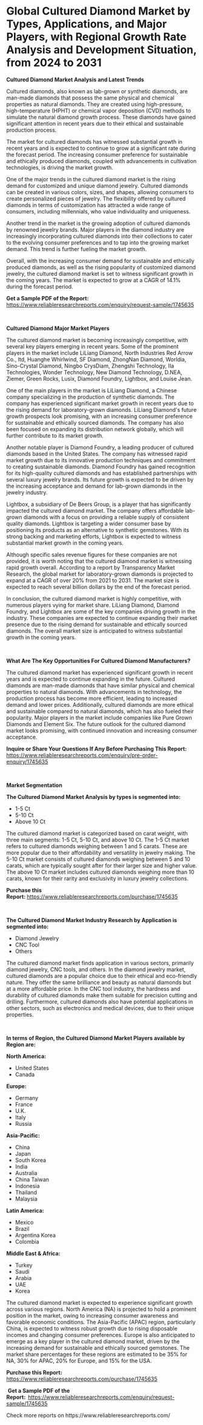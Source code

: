 <p><h1>Global Cultured Diamond Market by Types, Applications, and Major Players, with Regional Growth Rate Analysis and Development Situation, from 2024 to 2031</h1></p><p><strong>Cultured Diamond Market Analysis and Latest Trends</strong></p>
<p><p>Cultured diamonds, also known as lab-grown or synthetic diamonds, are man-made diamonds that possess the same physical and chemical properties as natural diamonds. They are created using high-pressure, high-temperature (HPHT) or chemical vapor deposition (CVD) methods to simulate the natural diamond growth process. These diamonds have gained significant attention in recent years due to their ethical and sustainable production process.</p><p>The market for cultured diamonds has witnessed substantial growth in recent years and is expected to continue to grow at a significant rate during the forecast period. The increasing consumer preference for sustainable and ethically produced diamonds, coupled with advancements in cultivation technologies, is driving the market growth.</p><p>One of the major trends in the cultured diamond market is the rising demand for customized and unique diamond jewelry. Cultured diamonds can be created in various colors, sizes, and shapes, allowing consumers to create personalized pieces of jewelry. The flexibility offered by cultured diamonds in terms of customization has attracted a wide range of consumers, including millennials, who value individuality and uniqueness.</p><p>Another trend in the market is the growing adoption of cultured diamonds by renowned jewelry brands. Major players in the diamond industry are increasingly incorporating cultured diamonds into their collections to cater to the evolving consumer preferences and to tap into the growing market demand. This trend is further fueling the market growth.</p><p>Overall, with the increasing consumer demand for sustainable and ethically produced diamonds, as well as the rising popularity of customized diamond jewelry, the cultured diamond market is set to witness significant growth in the coming years. The market is expected to grow at a CAGR of 14.1% during the forecast period.</p></p>
<p><strong>Get a Sample PDF of the Report:&nbsp;</strong> <a href="https://www.reliableresearchreports.com/enquiry/request-sample/1745635">https://www.reliableresearchreports.com/enquiry/request-sample/1745635</a></p>
<p>&nbsp;</p>
<p><strong>Cultured Diamond Major Market Players</strong></p>
<p><p>The cultured diamond market is becoming increasingly competitive, with several key players emerging in recent years. Some of the prominent players in the market include LiLiang Diamond, North Industries Red Arrow Co., ltd, Huanghe Whirlwind, SF Diamond, ZhongNan Diamond, Worldia, Sino-Crystal Diamond, Ningbo CrysDiam, Zhengshi Technology, IIa Technologies, Wonder Technology, New Diamond Technology, D.NEA, Ziemer, Green Rocks, Lusix, Diamond Foundry, Lightbox, and Louise Jean.</p><p>One of the main players in the market is LiLiang Diamond, a Chinese company specializing in the production of synthetic diamonds. The company has experienced significant market growth in recent years due to the rising demand for laboratory-grown diamonds. LiLiang Diamond's future growth prospects look promising, with an increasing consumer preference for sustainable and ethically sourced diamonds. The company has also been focused on expanding its distribution network globally, which will further contribute to its market growth.</p><p>Another notable player is Diamond Foundry, a leading producer of cultured diamonds based in the United States. The company has witnessed rapid market growth due to its innovative production techniques and commitment to creating sustainable diamonds. Diamond Foundry has gained recognition for its high-quality cultured diamonds and has established partnerships with several luxury jewelry brands. Its future growth is expected to be driven by the increasing acceptance and demand for lab-grown diamonds in the jewelry industry.</p><p>Lightbox, a subsidiary of De Beers Group, is a player that has significantly impacted the cultured diamond market. The company offers affordable lab-grown diamonds with a focus on providing a reliable supply of consistent quality diamonds. Lightbox is targeting a wider consumer base by positioning its products as an alternative to synthetic gemstones. With its strong backing and marketing efforts, Lightbox is expected to witness substantial market growth in the coming years.</p><p>Although specific sales revenue figures for these companies are not provided, it is worth noting that the cultured diamond market is witnessing rapid growth overall. According to a report by Transparency Market Research, the global market for laboratory-grown diamonds is projected to expand at a CAGR of over 20% from 2021 to 2031. The market size is expected to reach several billion dollars by the end of the forecast period.</p><p>In conclusion, the cultured diamond market is highly competitive, with numerous players vying for market share. LiLiang Diamond, Diamond Foundry, and Lightbox are some of the key companies driving growth in the industry. These companies are expected to continue expanding their market presence due to the rising demand for sustainable and ethically sourced diamonds. The overall market size is anticipated to witness substantial growth in the coming years.</p></p>
<p>&nbsp;</p>
<p><strong>What Are The Key Opportunities For Cultured Diamond Manufacturers?</strong></p>
<p><p>The cultured diamond market has experienced significant growth in recent years and is expected to continue expanding in the future. Cultured diamonds are man-made diamonds that have similar physical and chemical properties to natural diamonds. With advancements in technology, the production process has become more efficient, leading to increased demand and lower prices. Additionally, cultured diamonds are more ethical and sustainable compared to natural diamonds, which has also fueled their popularity. Major players in the market include companies like Pure Grown Diamonds and Element Six. The future outlook for the cultured diamond market looks promising, with continued innovation and increasing consumer acceptance.</p></p>
<p><strong>Inquire or Share Your Questions If Any Before Purchasing This Report:</strong> <a href="https://www.reliableresearchreports.com/enquiry/pre-order-enquiry/1745635">https://www.reliableresearchreports.com/enquiry/pre-order-enquiry/1745635</a></p>
<p>&nbsp;</p>
<p><strong>Market Segmentation</strong></p>
<p><strong>The Cultured Diamond Market Analysis by types is segmented into:</strong></p>
<p><ul><li>1-5 Ct</li><li>5-10 Ct</li><li>Above 10 Ct</li></ul></p>
<p><p>The cultured diamond market is categorized based on carat weight, with three main segments: 1-5 Ct, 5-10 Ct, and above 10 Ct. The 1-5 Ct market refers to cultured diamonds weighing between 1 and 5 carats. These are more popular due to their affordability and versatility in jewelry making. The 5-10 Ct market consists of cultured diamonds weighing between 5 and 10 carats, which are typically sought after for their larger size and higher value. The above 10 Ct market includes cultured diamonds weighing more than 10 carats, known for their rarity and exclusivity in luxury jewelry collections.</p></p>
<p><strong>Purchase this Report:&nbsp;</strong><a href="https://www.reliableresearchreports.com/purchase/1745635">https://www.reliableresearchreports.com/purchase/1745635</a></p>
<p>&nbsp;</p>
<p><strong>The Cultured Diamond Market Industry Research by Application is segmented into:</strong></p>
<p><ul><li>Diamond Jewelry</li><li>CNC Tool</li><li>Others</li></ul></p>
<p><p>The cultured diamond market finds application in various sectors, primarily diamond jewelry, CNC tools, and others. In the diamond jewelry market, cultured diamonds are a popular choice due to their ethical and eco-friendly nature. They offer the same brilliance and beauty as natural diamonds but at a more affordable price. In the CNC tool industry, the hardness and durability of cultured diamonds make them suitable for precision cutting and drilling. Furthermore, cultured diamonds also have potential applications in other sectors, such as electronics and medical devices, due to their unique properties.</p></p>
<p>&nbsp;</p>
<p><strong>In terms of Region, the Cultured Diamond Market Players available by Region are:</strong></p>
<p>
    <p> <strong> North America: </strong>
        <ul>
            <li>United States</li>
            <li>Canada</li>
        </ul>
        </p> 
    <p> <strong> Europe: </strong>
        <ul>
            <li>Germany</li>
            <li>France</li>
            <li>U.K.</li>
            <li>Italy</li>
            <li>Russia</li>
        </ul>
        </p> 
    <p> <strong> Asia-Pacific: </strong>
        <ul>
            <li>China</li>
            <li>Japan</li>
            <li>South Korea</li>
            <li>India</li>
            <li>Australia</li>
            <li>China Taiwan</li>
            <li>Indonesia</li>
            <li>Thailand</li>
            <li>Malaysia</li>
        </ul>
        </p> 
    <p> <strong> Latin America: </strong>
        <ul>
            <li>Mexico</li>
            <li>Brazil</li>
            <li>Argentina Korea</li>
            <li>Colombia</li>
        </ul>
        </p> 
    <p> <strong> Middle East & Africa: </strong>
        <ul>
            <li>Turkey</li>
            <li>Saudi</li>
            <li>Arabia</li>
            <li>UAE</li>
            <li>Korea</li>
        </ul>
    </p>
    </p>
<p><p>The cultured diamond market is expected to experience significant growth across various regions. North America (NA) is projected to hold a prominent position in the market, owing to increasing consumer awareness and favorable economic conditions. The Asia-Pacific (APAC) region, particularly China, is expected to witness robust growth due to rising disposable incomes and changing consumer preferences. Europe is also anticipated to emerge as a key player in the cultured diamond market, driven by the increasing demand for sustainable and ethically sourced gemstones. The market share percentages for these regions are estimated to be 35% for NA, 30% for APAC, 20% for Europe, and 15% for the USA.</p></p>
<p><strong>Purchase this Report: </strong><a href="https://www.reliableresearchreports.com/purchase/1745635">https://www.reliableresearchreports.com/purchase/1745635</a></p>
<p>&nbsp;<strong>Get a Sample PDF of the Report:&nbsp;&nbsp;</strong><a href="https://www.reliableresearchreports.com/enquiry/request-sample/1745635">https://www.reliableresearchreports.com/enquiry/request-sample/1745635</a></p>
<p><strong></strong></p>
<p>Check more reports on https://www.reliableresearchreports.com/</p>